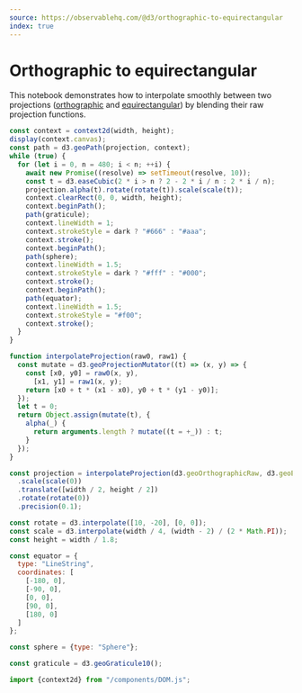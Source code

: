 ```yaml
---
source: https://observablehq.com/@d3/orthographic-to-equirectangular
index: true
---
```


# Orthographic to equirectangular

This notebook demonstrates how to interpolate smoothly between two projections ([orthographic](https://observablehq.com/@d3/orthographic) and [equirectangular](https://observablehq.com/@d3/equirectangular)) by blending their raw projection functions.

```js echo
const context = context2d(width, height);
display(context.canvas);
const path = d3.geoPath(projection, context);
while (true) {
  for (let i = 0, n = 480; i < n; ++i) {
    await new Promise((resolve) => setTimeout(resolve, 10));
    const t = d3.easeCubic(2 * i > n ? 2 - 2 * i / n : 2 * i / n);
    projection.alpha(t).rotate(rotate(t)).scale(scale(t));
    context.clearRect(0, 0, width, height);
    context.beginPath();
    path(graticule);
    context.lineWidth = 1;
    context.strokeStyle = dark ? "#666" : "#aaa";
    context.stroke();
    context.beginPath();
    path(sphere);
    context.lineWidth = 1.5;
    context.strokeStyle = dark ? "#fff" : "#000";
    context.stroke();
    context.beginPath();
    path(equator);
    context.lineWidth = 1.5;
    context.strokeStyle = "#f00";
    context.stroke();
  }
}
```

```js echo
function interpolateProjection(raw0, raw1) {
  const mutate = d3.geoProjectionMutator((t) => (x, y) => {
    const [x0, y0] = raw0(x, y),
      [x1, y1] = raw1(x, y);
    return [x0 + t * (x1 - x0), y0 + t * (y1 - y0)];
  });
  let t = 0;
  return Object.assign(mutate(t), {
    alpha(_) {
      return arguments.length ? mutate((t = +_)) : t;
    }
  });
}
```

```js echo
const projection = interpolateProjection(d3.geoOrthographicRaw, d3.geoEquirectangularRaw)
  .scale(scale(0))
  .translate([width / 2, height / 2])
  .rotate(rotate(0))
  .precision(0.1);
```

```js echo
const rotate = d3.interpolate([10, -20], [0, 0]);
const scale = d3.interpolate(width / 4, (width - 2) / (2 * Math.PI));
const height = width / 1.8;

const equator = {
  type: "LineString",
  coordinates: [
    [-180, 0],
    [-90, 0],
    [0, 0],
    [90, 0],
    [180, 0]
  ]
};

const sphere = {type: "Sphere"};

const graticule = d3.geoGraticule10();
```

```js echo
import {context2d} from "/components/DOM.js";
```
